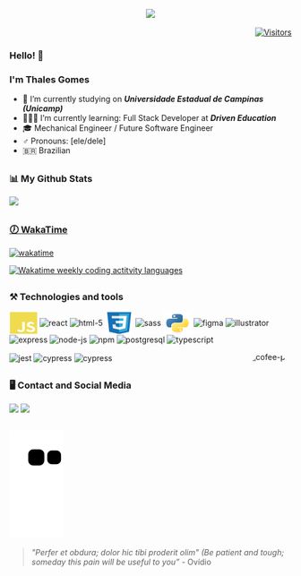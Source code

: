 
<p align="center">
  <img src="https://readme-typing-svg.herokuapp.com?color=1AECDF&lines=%F0%9F%91%A8%F0%9F%8F%BB%E2%80%8D%F0%9F%92%BB++Hi+there!+I'm+a+developer!+;Welcome+to+my+Github+profile!">
</p>

<div align="right">

[![Visitors](https://api.visitorbadge.io/api/visitors?path=https%3A%2F%2Fgithub.com%2Fthalesgomest&label=VISITORS&labelColor=%23ff178a&countColor=%231aecdf&style=flat)](https://visitorbadge.io/status?path=https%3A%2F%2Fgithub.com%2Fthalesgomest)
  
</div>

### Hello! 👋 

### I'm Thales Gomes  

- 📖 I’m currently studying on <i><b>Universidade Estadual de Campinas (Unicamp)</b></i>
- 👨🏻‍💻 I’m currently learning: Full Stack Developer at <i><b>Driven Education</b></i>
- 🎓 Mechanical Engineer / Future Software Engineer 
- ♂️ Pronouns: [ele/dele]
- 🇧🇷 Brazilian

##

### 📊 My Github Stats
<div align="left">
  <a href="https://github.com/thalesgomest">
 <!--- <img height="165em" src="https://github-readme-stats.vercel.app/api?username=thalesgomest&show_icons=true&theme=radical&include_all_commits=true&count_private=true"/> -->
  <img width="350em" src="https://github-readme-stats.vercel.app/api/top-langs/?username=thalesgomest&layout=compact&langs_count=7&theme=radical"/>
</div>

##

### 🕖 WakaTime
  
<div align="left">
  
[![wakatime](https://wakatime.com/badge/user/c9842fba-7b55-4212-8295-53ac0b423a90.svg?style=for-the-badge)](https://wakatime.com/@c9842fba-7b55-4212-8295-53ac0b423a90)  
  
<a href="https://wakatime.com/@thalesgomest" title="Data update every midnight"><img height="180em" src="https://github-readme-stats.vercel.app/api/wakatime?username=thalesgomest&layout=compact&langs_count=6&theme=radical" alt="Wakatime weekly coding actitvity languages"/></a>
</div>

##
  
### ⚒️ Technologies and tools
<div style="display: inline_block">
  <img align="center" alt="js" height="40" width="50" src="https://raw.githubusercontent.com/devicons/devicon/master/icons/javascript/javascript-plain.svg">
  <img align="center" alt="react" height="40" width="50" src="https://cdn.jsdelivr.net/gh/devicons/devicon/icons/react/react-original-wordmark.svg">
  <img align="center" alt="html-5" height="40" width="50" src="https://cdn.jsdelivr.net/gh/devicons/devicon/icons/html5/html5-original.svg">
  <img align="center" alt="css-3" height="40" width="50" src="https://raw.githubusercontent.com/devicons/devicon/master/icons/css3/css3-original.svg">
  <img align="center" alt="sass" height="40" width="50" src="https://cdn.jsdelivr.net/gh/devicons/devicon/icons/sass/sass-original.svg">
  <img align="center" alt="python" height="40" width="50" src="https://raw.githubusercontent.com/devicons/devicon/master/icons/python/python-original.svg">
  <img align="center" alt="figma" height="40" width="50" src="https://cdn.jsdelivr.net/gh/devicons/devicon/icons/figma/figma-original.svg">
  <img align="center" alt="illustrator" height="40" width="50" src="https://cdn.jsdelivr.net/gh/devicons/devicon/icons/illustrator/illustrator-plain.svg">
  <img align="center" alt="express" height="40" width="50" src="https://cdn.jsdelivr.net/gh/devicons/devicon/icons/express/express-original.svg">
  <img align="center" alt="node-js" height="100" width="100" src="https://cdn.jsdelivr.net/gh/devicons/devicon/icons/nodejs/nodejs-original-wordmark.svg">
  <img align="center" alt="npm" height="40" width="50" src="https://cdn.jsdelivr.net/gh/devicons/devicon/icons/npm/npm-original-wordmark.svg">
    <img align="center" alt="postgresql" height="50" width="60" src="https://cdn.jsdelivr.net/gh/devicons/devicon/icons/postgresql/postgresql-original-wordmark.svg">
 <img align="center" alt="typescript" height="40" width="50" src="https://cdn.jsdelivr.net/gh/devicons/devicon/icons/typescript/typescript-original.svg" />
  <p></p>
 <img align="center" alt="jest" height="40" width="50" src="https://cdn.jsdelivr.net/gh/devicons/devicon/icons/jest/jest-plain.svg" />
 <img align="center" alt="cypress" height="40" src="https://user-images.githubusercontent.com/97575616/181080780-fd066f71-5d6e-4167-83f6-f6c86dac1146.png" />
<img align="center" alt="cypress" height="50" src="https://miro.medium.com/max/1000/1*MdTvC66EwOO3_fzjJmW3tA.png" />

 
  <img align="right" alt="cofee-pic" height="150em" style="border-radius:50px;" src="https://user-images.githubusercontent.com/97575616/191055626-95ff13dc-05ee-48d1-826b-56361ce0944d.png">
</div>
</div>
  
  ##
  ### 🖥 Contact and Social Media
<!--  Redes Sociais e Contatos -->
<div>
<!-- <a href="https://www.facebook.com/thales.gomes.targino/" target="_blank"><img src="https://img.shields.io/badge/Facebook-1877F2?style=for-the-badge&logo=facebook&logoColor=white" target="_blank"></a> 
  <a href="https://www.instagram.com/thalesgomest/" target="_blank"><img src="https://img.shields.io/badge/Instagram-E4405F?style=for-the-badge&logo=instagram&logoColor=white" target="_blank"></a>
  <a href="https://open.spotify.com/user/thalesgomes" target="_blank"><img src="https://img.shields.io/badge/Spotify-1ED760?&style=for-the-badge&logo=spotify&logoColor=white" target="_blank"></a> -->
  <a href = "mailto:thalestargino@gmail.com"><img src="https://img.shields.io/badge/Gmail-D14836?style=for-the-badge&logo=gmail&logoColor=white" target="_blank"></a>
  <a href="https://www.linkedin.com/in/thalesgomest/" target="_blank"><img src="https://img.shields.io/badge/-LinkedIn-%230077B5?style=for-the-badge&logo=linkedin&logoColor=white" target="_blank"></a>
  
 
   ##
 
  ![Snake animation](https://github.com/thalesgomest/thalesgomest/blob/output/github-contribution-grid-snake.svg)
 
</div>
 
<!-- ### Music 🎵
 
 [![Spotify recently played](https://spotify-recently-played-readme.vercel.app/api?user=thalesgomes)](https://open.spotify.com/user/thalesgomes)
 
 -->

> *"Perfer et obdura; dolor hic tibi proderit olim" (Be patient and tough; someday this pain will be useful to you”* - Ovídio


